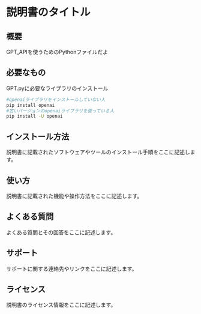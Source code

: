 # 説明書のタイトル
## 概要
GPT_APIを使うためのPythonファイルだよ

## 必要なもの
GPT.pyに必要なライブラリのインストール
``` bash
#openaiライブラリをインストールしていない人
pip install openai
#古いバージョンのopenaiライブラリを使っている人
pip install -U openai
```
## インストール方法
説明書に記載されたソフトウェアやツールのインストール手順をここに記述します。

## 使い方
説明書に記載された機能や操作方法をここに記述します。

## よくある質問
よくある質問とその回答をここに記述します。

## サポート
サポートに関する連絡先やリンクをここに記述します。

## ライセンス
説明書のライセンス情報をここに記述します。
